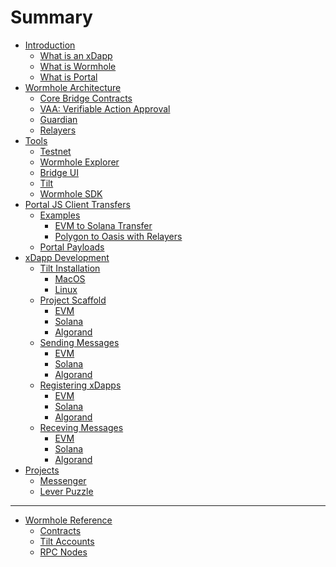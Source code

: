 # Summary

- [Introduction](./introduction/introduction.md)
    - [What is an xDapp]()
    - [What is Wormhole]()
    - [What is Portal]()
- [Wormhole Architecture]()
    - [Core Bridge Contracts]()
    - [VAA: Verifiable Action Approval]()
    - [Guardian]()
    - [Relayers]()
- [Tools]()
    - [Testnet]()
    - [Wormhole Explorer]()
    - [Bridge UI]()
    - [Tilt]()
    - [Wormhole SDK]()
- [Portal JS Client Transfers]()
    - [Examples]()
        - [EVM to Solana Transfer]()
        - [Polygon to Oasis with Relayers]()
    - [Portal Payloads]()
- [xDapp Development]()
    - [Tilt Installation]()
        - [MacOS]()
        - [Linux]()
    - [Project Scaffold]()
        - [EVM]()
        - [Solana]()
        - [Algorand]()
    - [Sending Messages]()
        - [EVM]()
        - [Solana]()
        - [Algorand]()
    - [Registering xDapps]()
        - [EVM]()
        - [Solana]()
        - [Algorand]()
    - [Receving Messages]()
        - [EVM]()
        - [Solana]()
        - [Algorand]()
- [Projects]()
    - [Messenger]()
    - [Lever Puzzle]()
---
- [Wormhole Reference]()
    - [Contracts]()
    - [Tilt Accounts]()
    - [RPC Nodes]()

